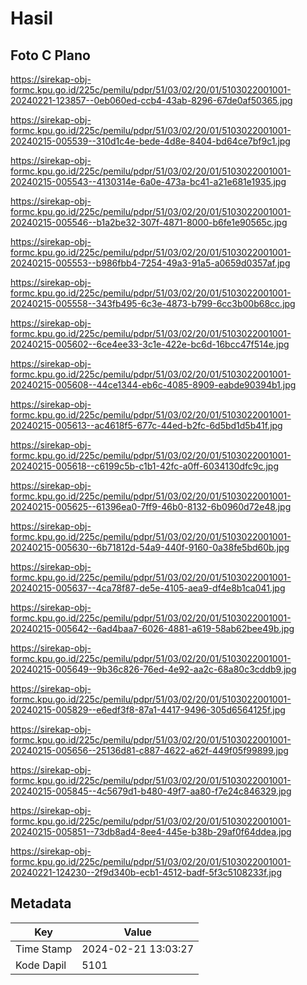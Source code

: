# Hasil

## Foto C Plano

https://sirekap-obj-formc.kpu.go.id/225c/pemilu/pdpr/51/03/02/20/01/5103022001001-20240221-123857--0eb060ed-ccb4-43ab-8296-67de0af50365.jpg

https://sirekap-obj-formc.kpu.go.id/225c/pemilu/pdpr/51/03/02/20/01/5103022001001-20240215-005539--310d1c4e-bede-4d8e-8404-bd64ce7bf9c1.jpg

https://sirekap-obj-formc.kpu.go.id/225c/pemilu/pdpr/51/03/02/20/01/5103022001001-20240215-005543--4130314e-6a0e-473a-bc41-a21e681e1935.jpg

https://sirekap-obj-formc.kpu.go.id/225c/pemilu/pdpr/51/03/02/20/01/5103022001001-20240215-005546--b1a2be32-307f-4871-8000-b6fe1e90565c.jpg

https://sirekap-obj-formc.kpu.go.id/225c/pemilu/pdpr/51/03/02/20/01/5103022001001-20240215-005553--b986fbb4-7254-49a3-91a5-a0659d0357af.jpg

https://sirekap-obj-formc.kpu.go.id/225c/pemilu/pdpr/51/03/02/20/01/5103022001001-20240215-005558--343fb495-6c3e-4873-b799-6cc3b00b68cc.jpg

https://sirekap-obj-formc.kpu.go.id/225c/pemilu/pdpr/51/03/02/20/01/5103022001001-20240215-005602--6ce4ee33-3c1e-422e-bc6d-16bcc47f514e.jpg

https://sirekap-obj-formc.kpu.go.id/225c/pemilu/pdpr/51/03/02/20/01/5103022001001-20240215-005608--44ce1344-eb6c-4085-8909-eabde90394b1.jpg

https://sirekap-obj-formc.kpu.go.id/225c/pemilu/pdpr/51/03/02/20/01/5103022001001-20240215-005613--ac4618f5-677c-44ed-b2fc-6d5bd1d5b41f.jpg

https://sirekap-obj-formc.kpu.go.id/225c/pemilu/pdpr/51/03/02/20/01/5103022001001-20240215-005618--c6199c5b-c1b1-42fc-a0ff-6034130dfc9c.jpg

https://sirekap-obj-formc.kpu.go.id/225c/pemilu/pdpr/51/03/02/20/01/5103022001001-20240215-005625--61396ea0-7ff9-46b0-8132-6b0960d72e48.jpg

https://sirekap-obj-formc.kpu.go.id/225c/pemilu/pdpr/51/03/02/20/01/5103022001001-20240215-005630--6b71812d-54a9-440f-9160-0a38fe5bd60b.jpg

https://sirekap-obj-formc.kpu.go.id/225c/pemilu/pdpr/51/03/02/20/01/5103022001001-20240215-005637--4ca78f87-de5e-4105-aea9-df4e8b1ca041.jpg

https://sirekap-obj-formc.kpu.go.id/225c/pemilu/pdpr/51/03/02/20/01/5103022001001-20240215-005642--6ad4baa7-6026-4881-a619-58ab62bee49b.jpg

https://sirekap-obj-formc.kpu.go.id/225c/pemilu/pdpr/51/03/02/20/01/5103022001001-20240215-005649--9b36c826-76ed-4e92-aa2c-68a80c3cddb9.jpg

https://sirekap-obj-formc.kpu.go.id/225c/pemilu/pdpr/51/03/02/20/01/5103022001001-20240215-005829--e6edf3f8-87a1-4417-9496-305d6564125f.jpg

https://sirekap-obj-formc.kpu.go.id/225c/pemilu/pdpr/51/03/02/20/01/5103022001001-20240215-005656--25136d81-c887-4622-a62f-449f05f99899.jpg

https://sirekap-obj-formc.kpu.go.id/225c/pemilu/pdpr/51/03/02/20/01/5103022001001-20240215-005845--4c5679d1-b480-49f7-aa80-f7e24c846329.jpg

https://sirekap-obj-formc.kpu.go.id/225c/pemilu/pdpr/51/03/02/20/01/5103022001001-20240215-005851--73db8ad4-8ee4-445e-b38b-29af0f64ddea.jpg

https://sirekap-obj-formc.kpu.go.id/225c/pemilu/pdpr/51/03/02/20/01/5103022001001-20240221-124230--2f9d340b-ecb1-4512-badf-5f3c5108233f.jpg


## Metadata

| Key        | Value               |
| ---------- | ------------------- |
| Time Stamp | 2024-02-21 13:03:27 |
| Kode Dapil | 5101                |



